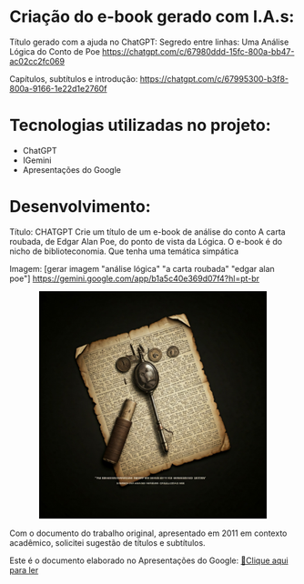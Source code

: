 # Criação do e-book gerado com I.A.s:

Título gerado com a ajuda no ChatGPT: Segredo entre linhas: Uma Análise Lógica do Conto de Poe
https://chatgpt.com/c/67980ddd-15fc-800a-bb47-ac02cc2fc069

Capítulos, subtítulos e introdução: https://chatgpt.com/c/67995300-b3f8-800a-9166-1e22d1e2760f

# Tecnologias utilizadas no projeto:

- ChatGPT 
- IGemini
- Apresentações do Google

# Desenvolvimento:
Título:
CHATGPT
Crie um título de um e-book de análise do conto A carta roubada, de Edgar Alan Poe, do ponto de vista da Lógica. O e-book é do nicho de biblioteconomia. Que tenha uma temática simpática

Imagem:
[gerar imagem "análise lógica" "a carta roubada" "edgar alan poe"]
https://gemini.google.com/app/b1a5c40e369d07f4?hl=pt-br


<p align="center">
<img 
    src="./assets/Capa.jfif"
    width="400"  
/>
</p>


Com o documento do trabalho original, apresentado em 2011 em contexto acadêmico, solicitei sugestão de títulos e subtítulos.

Este é o documento elaborado no Apresentações do Google:
<a href="https://github.com/LucianaPitas/prompts-recipe-to-create-a-ebook/blob/main/output/EBook.pdf" title="View PDF now"> 📕Clique aqui para ler</a>


